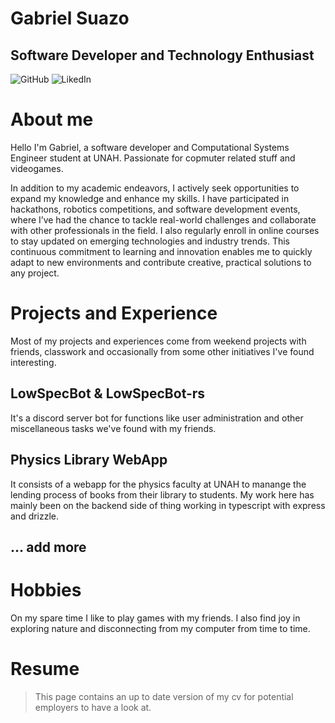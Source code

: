 
# Gabriel Suazo

## Software Developer and Technology Enthusiast

![GitHub](https://github.com/gasc1211)
![LikedIn](https://linkedin.com/in/gasc1211)

# About me

Hello I'm Gabriel, a software developer and Computational Systems Engineer student at UNAH.
Passionate for copmuter related stuff and videogames.

In addition to my academic endeavors, I actively seek opportunities to expand my knowledge and enhance my skills. I have participated in hackathons, robotics competitions, and software development events, where I’ve had the chance to tackle real-world challenges and collaborate with other professionals in the field. I also regularly enroll in online courses to stay updated on emerging technologies and industry trends. This continuous commitment to learning and innovation enables me to quickly adapt to new environments and contribute creative, practical solutions to any project.

# Projects and Experience

Most of my projects and experiences come from weekend projects with friends, classwork and occasionally
from some other initiatives I've found interesting.

## LowSpecBot & LowSpecBot-rs

It's a discord server bot for functions like user administration and other miscellaneous
tasks we've found with my friends.

## Physics Library WebApp

It consists of a webapp for the physics faculty at UNAH to manange the lending process of books from
their library to students. My work here has mainly been on the backend side of thing working in
typescript with express and drizzle.

## ... add more

# Hobbies

On my spare time I like to play games with my friends. I also find joy in exploring nature and
disconnecting from my computer from time to time.

# Resume

> This page contains an up to date version of my cv for potential employers to have a look at.
